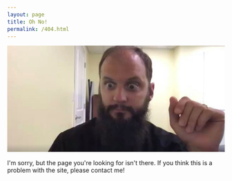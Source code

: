 ```yaml
---
layout: page
title: Oh No!
permalink: /404.html
---
```


![Oh NOOOO!](/assets/404.jpg)

I'm sorry, but the page you're looking for isn't there. If you think this is a problem with the site, please contact me!